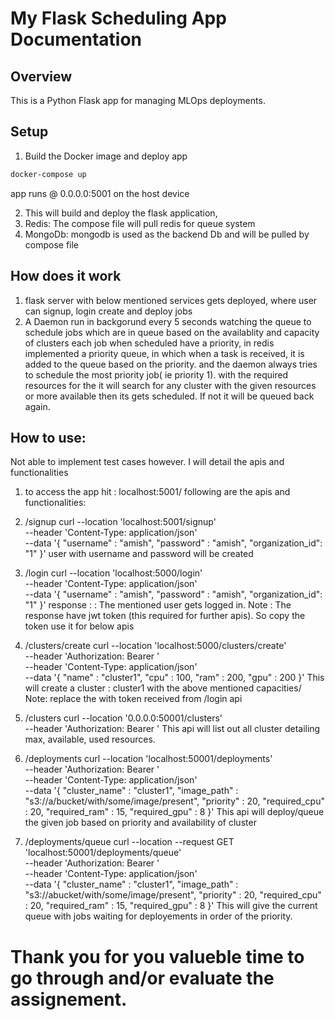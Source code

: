 # My Flask Scheduling App Documentation
## Overview
This is a Python Flask app for managing MLOps deployments.

## Setup
1. Build the Docker image and deploy app 
 ```bash 
 docker-compose up
```
app runs @ 0.0.0.0:5001 
on the host device

2. This will build and deploy the flask application,
3. Redis: The compose file will pull redis for queue system
4. MongoDb: mongodb is used as the backend Db and will be pulled by compose file

## How does it work
1. flask server with below mentioned services gets deployed, where user can signup, login create and deploy jobs
2. A Daemon run in backgorund every 5 seconds watching the queue to schedule jobs which are in queue based on the availablity and capacity of clusters
    each job when scheduled have a priority, in redis implemented a priority queue, in which when a task is received, it is added to the queue based on the priority. and the daemon always tries to schedule the most priority job( ie priority 1). with the required resources for the it will search for any cluster with the given resources or more available then its gets scheduled. If not it will be queued back again.

## How to use:
Not able to implement test cases however. I will detail the apis and functionalities

1. to access the app hit : localhost:5001/
following are the apis and functionalities:
1. /signup
    curl --location 'localhost:5001/signup' \
        --header 'Content-Type: application/json' \
        --data '{
            "username" : "amish",
            "password" : "amish",
            "organization_id": "1"
        }'
    user with username and password will be created
2. /login
    curl --location 'localhost:5000/login' \
        --header 'Content-Type: application/json' \
        --data '{
            "username" : "amish",
            "password" : "amish",
            "organization_id": "1"
        }'
    response : <token>:<token>
    The mentioned user gets logged in. 
    Note : The response have jwt token <token>(this required for further apis). So copy the token use it for below apis
3. /clusters/create
    curl --location 'localhost:5000/clusters/create' \
        --header 'Authorization: Bearer <token>' \
        --header 'Content-Type: application/json' \
        --data '{
            "name" : "cluster1",
            "cpu" : 100,
            "ram" : 200,
            "gpu" : 200
        }'
    This will create a cluster : cluster1 with the above mentioned capacities/
    Note: replace the <token> with token received from /login api

4. /clusters
    curl --location '0.0.0.0:50001/clusters' \
        --header 'Authorization: Bearer <token>'
    This api will list out all cluster detailing max, available, used resources.

5. /deployments
    curl --location 'localhost:50001/deployments' \
    --header 'Authorization: Bearer <token>' \
    --header 'Content-Type: application/json' \
    --data '{
        "cluster_name" : "cluster1",
        "image_path" : "s3://a/bucket/with/some/image/present",
        "priority" : 20,
        "required_cpu" : 20,
        "required_ram" : 15,
        "required_gpu" : 8
    }'
    This api will deploy/queue the given job based on priority and availability of cluster

6. /deployments/queue
    curl --location --request GET 'localhost:50001/deployments/queue' \
    --header 'Authorization: Bearer <token>' \
    --header 'Content-Type: application/json' \
    --data '{
        "cluster_name" : "cluster1",
        "image_path" : "s3://abucket/with/some/image/present",
        "priority" : 20,
        "required_cpu" : 20,
        "required_ram" : 15,
        "required_gpu" : 8
    }'
    This will give the current queue with jobs waiting for deployements in order of the priority.

# Thank you for you valueble time to go through and/or evaluate the assignement.
